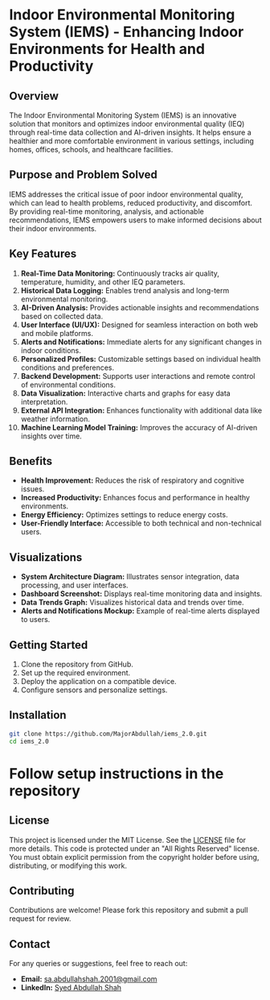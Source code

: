 # Indoor Environmental Monitoring System (IEMS) - Enhancing Indoor Environments for Health and Productivity

## Overview
The Indoor Environmental Monitoring System (IEMS) is an innovative solution that monitors and optimizes indoor environmental quality (IEQ) through real-time data collection and AI-driven insights. It helps ensure a healthier and more comfortable environment in various settings, including homes, offices, schools, and healthcare facilities.

## Purpose and Problem Solved
IEMS addresses the critical issue of poor indoor environmental quality, which can lead to health problems, reduced productivity, and discomfort. By providing real-time monitoring, analysis, and actionable recommendations, IEMS empowers users to make informed decisions about their indoor environments.

## Key Features
1. **Real-Time Data Monitoring:** Continuously tracks air quality, temperature, humidity, and other IEQ parameters.
2. **Historical Data Logging:** Enables trend analysis and long-term environmental monitoring.
3. **AI-Driven Analysis:** Provides actionable insights and recommendations based on collected data.
4. **User Interface (UI/UX):** Designed for seamless interaction on both web and mobile platforms.
5. **Alerts and Notifications:** Immediate alerts for any significant changes in indoor conditions.
6. **Personalized Profiles:** Customizable settings based on individual health conditions and preferences.
7. **Backend Development:** Supports user interactions and remote control of environmental conditions.
8. **Data Visualization:** Interactive charts and graphs for easy data interpretation.
9. **External API Integration:** Enhances functionality with additional data like weather information.
10. **Machine Learning Model Training:** Improves the accuracy of AI-driven insights over time.

## Benefits
- **Health Improvement:** Reduces the risk of respiratory and cognitive issues.
- **Increased Productivity:** Enhances focus and performance in healthy environments.
- **Energy Efficiency:** Optimizes settings to reduce energy costs.
- **User-Friendly Interface:** Accessible to both technical and non-technical users.

## Visualizations
- **System Architecture Diagram:** Illustrates sensor integration, data processing, and user interfaces.
- **Dashboard Screenshot:** Displays real-time monitoring data and insights.
- **Data Trends Graph:** Visualizes historical data and trends over time.
- **Alerts and Notifications Mockup:** Example of real-time alerts displayed to users.

## Getting Started
1. Clone the repository from GitHub.
2. Set up the required environment.
3. Deploy the application on a compatible device.
4. Configure sensors and personalize settings.

## Installation
```bash
git clone https://github.com/MajorAbdullah/iems_2.0.git
cd iems_2.0
```
# Follow setup instructions in the repository
## License
This project is licensed under the MIT License. See the [LICENSE](LICENSE) file for more details.
This code is protected under an "All Rights Reserved" license. You must obtain explicit permission from the copyright holder before using, distributing, or modifying this work.

## Contributing
Contributions are welcome! Please fork this repository and submit a pull request for review.

## Contact
For any queries or suggestions, feel free to reach out:
- **Email:** sa.abdullahshah.2001@gmail.com
- **LinkedIn:** [Syed Abdullah Shah](https://www.linkedin.com/in/syed-abdullah-shah-4018a5176)

